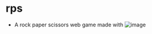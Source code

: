 # rps

- A rock paper scissors web game made with ![image](https://github.com/DPsalmist/rps/assets/48826043/7f361f46-58f9-4f84-9bc2-1c75c777bf57)
 
